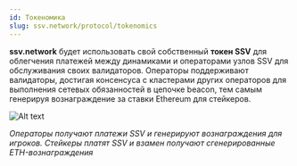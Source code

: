 ```yaml
---
id: Токеномика
slug: ssv.network/protocol/tokenomics
---
```

**ssv.network** будет использовать свой собственный **токен SSV** для облегчения платежей между динамиками и операторами узлов SSV для обслуживания своих валидаторов. Операторы поддерживают валидаторы, достигая консенсуса с кластерами других операторов для выполнения сетевых обязанностей в цепочке beacon, тем самым генерируя вознаграждение за ставки Ethereum для стейкеров.

![Alt text](/img/ssv/ssv_tokenomic_1.jpeg)

*Операторы получают платежи SSV и генерируют вознаграждения для игроков. Стейкеры платят SSV и взамен получают сгенерированные ETH-вознаграждения*
